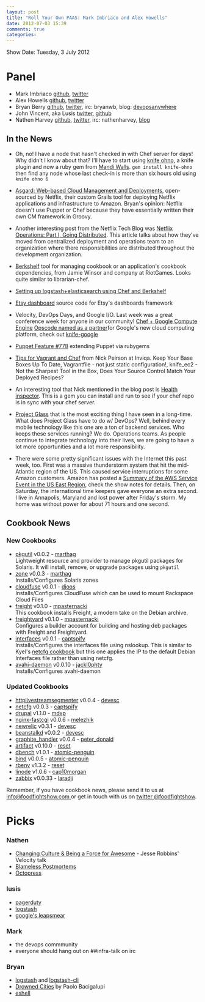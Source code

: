```yaml
---
layout: post
title: "Roll Your Own PAAS: Mark Imbriaco and Alex Howells"
date: 2012-07-03 15:39
comments: true
categories: 
---
```



Show Date:  Tuesday, 3 July 2012 

Panel
=====

* Mark Imbriaco [github](https://github.com/imbriaco), [twitter](https://twitter.com/#!/markimbriaco/)
* Alex Howells [github](https://github.com/nixgeek), [twitter](https://twitter.com/#!/nixgeek)
* Bryan Berry [github](http://github.com/bryanwb), [twitter](http://twitter.com/bryanwb), irc: bryanwb, blog: [devopsanywhere](http://devopsanywhere.blogspot.com)
* John Vincent, aka Lusis [twitter](https://twitter.com/#!/lusis), [github](https://github.com/lusis    )
* Nathen Harvey [github](http://github.com/nathenharvey), [twitter](http://twitter.com/nathenharvey), irc: nathenharvey, [blog](http://nathenharvey.com)

In the News
-----------

 * Oh, no!  I have a node that hasn't checked in with Chef server for days!  Why didn't I know about that?  I'll have to start using [knife ohno](http://rubygems.org/gems/knife-ohno), a knife plugin and now a ruby gem from [Mandi Walls](http://twitter.com/lnxchk).  `gem install knife-ohno` then find any node whose last check-in is more than six hours old using `knife ohno 6`

 * [Asgard: Web-based Cloud Management and Deployments](http://techblog.netflix.com/2012/06/asgard-web-based-cloud-management-and.html), open-sourced by Netflix, their custom Grails tool for deploying Netflix applications and infrastructure to Amazon. Bryan's opinion: Netflix doesn't use Puppet or Chef because they have essentially written their own CM framework in Groovy.

 * Another interesting post from the Netflix Tech Blog was [Netflix Operations: Part I, Going Distributed](http://techblog.netflix.com/2012/06/netflix-operations-part-i-going.html).  This article talks about how they've moved from centralized deployment and operations team to an organization where there responsibilities are distributed throughout the development organization. 

 * [Berkshelf](http://berkshelf.com/) tool for managing cookbook or an application's cookbook dependencies, from Jamie Winsor and company at RiotGames. Looks quite similar to librarian-chef.

 * [Setting up logstash+elasticsearch using Chef and Berkshelf](http://devopsanywhere.blogspot.it/2012/07/stash-those-logs-set-up-logstash.html)

 * [Etsy dashboard](https://github.com/etsy/dashboard) source code for Etsy's dashboards framework

 *  Velocity, DevOps Days, and Google I/O.  Last week was a great conference week for anyone in our community!  [Chef + Google Compute Engine](http://googledevelopers.blogspot.it/2012/06/google-compute-engine-computing-without.html) [Opscode named as a partner](http://www.opscode.com/press-releases/opscode-announces-integration-with-google-compute-engine/)for Google's new cloud computing platform, check out [knife-google](https://github.com/opscode/knife-google)

 * [Puppet Feature #778](http://projects.puppetlabs.com/issues/7788) extending Puppet via rubygems

 * [Tips for Vagrant and Chef](http://techportal.inviqa.com/2012/06/26/tips-for-vagrant-and-chef/) from Nick Peirson at Inviqa.  Keep Your Base Boxes Up To Date, Vagrantfile - not just static configuration!, knife_ec2 - Not the Sharpest Tool in the Box, Does Your Source Control Match Your Deployed Recipes?

 * An interesting tool that Nick mentioned in the blog post is [Health inspector](http://bmarini.github.com/health_inspector/).  This is a gem you can install and run to see if your chef repo is in sync with your chef server.

 * [Project Glass](https://plus.google.com/111626127367496192147/posts) that is the most exciting thing I have seen in a long-time. What does Project Glass have to do w/ DevOps? Well, behind every mobile technology like this one are a ton of backend services. Who keeps these services running? We do. Operations teams. As people continue to integrate technology into their lives, we are going to have a lot more opportunities and a lot more responsibility.

 * There were some pretty significant issues with the Internet this past week, too.  First was a massive thunderstorm system that hit the mid-Atlantic region of the US.  This caused service interruptions for some Amazon customers.  Amazon has posted a  [Summary of the AWS Service Event in the US East Region](http://aws.amazon.com/message/67457/), check the show notes for details.  Then, on Saturday, the international time keepers gave everyone an extra second. I live in Annapolis, Maryland and lost power after Friday's storm.  My home was without power for about 71 hours and one second.


Cookbook News
-------------
### New Cookbooks

* [pkgutil](http://community.opscode.com/cookbooks/pkgutil) v0.0.2 - [marthag](http://community.opscode.com/users/marthag)  
Lightweight resource and provider to manage pkgutil packages for Solaris.  It will install, remove, or upgrade packages using `pkgutil`
* [zone](http://community.opscode.com/cookbooks/zone) v0.0.3 - [marthag](http://community.opscode.com/users/marthag)  
Installs/Configures Solaris zones
* [cloudfuse](http://community.opscode.com/cookbooks/cloudfuse) v0.0.1 - [djoos](http://community.opscode.com/users/djoos)  
Installs/Configures CloudFuse which can be used to mount Rackspace Cloud Files
* [freight](http://community.opscode.com/cookbooks/freight) v0.1.0 - [mpasternacki](http://community.opscode.com/users/mpasternacki)  
This cookbook installs Freight, a modern take on the Debian archive.
* [freightyard](http://community.opscode.com/cookbooks/freightyard) v0.1.0 - [mpasternacki](http://community.opscode.com/users/mpasternacki)  
Configures a builder account for building and hosting deb packages with Freight and Freightyard.
* [interfaces](http://community.opscode.com/cookbooks/interfaces) v0.0.1 - [captspify](http://community.opscode.com/users/captspify)  
Installs/Configures the interfaces file using nslookup.  This is similar to Kyel's [netcfg cookbook](http://community.opscode.com/cookbooks/netcfg) but this one applies the IP to the default Debian Interfaces file rather than using netcfg.
* [avahi-daemon](http://community.opscode.com/cookbooks/avahi-daemon) v0.0.10 - [jackl0phty](http://community.opscode.com/users/jackl0phty)  
Installs/Configures avahi-daemon 

### Updated Cookbooks

* [httplivestreamsegmenter](http://community.opscode.com/cookbooks/httplivestreamsegmenter) v0.0.4 - [devesc](http://community.opscode.com/users/devesc)
* [netcfg](http://community.opscode.com/cookbooks/netcfg) v0.0.3 - [captspify](http://community.opscode.com/users/captspify)
* [drupal](http://community.opscode.com/cookbooks/drupal) v1.1.0 - [mdxp](http://community.opscode.com/users/mdxp)
* [nginx-fastcgi](http://community.opscode.com/cookbooks/nginx-fastcgi) v0.0.6 - [melezhik](http://community.opscode.com/users/melezhik)
* [newrelic](http://community.opscode.com/cookbooks/newrelic) v0.3.1 - [devesc](http://community.opscode.com/users/devesc)
* [beanstalkd](http://community.opscode.com/cookbooks/beanstalkd) v0.0.2 - [devesc](http://community.opscode.com/users/devesc)
* [graphite_handler](http://community.opscode.com/cookbooks/graphite_handler) v0.0.4 - [peter_donald](http://community.opscode.com/users/peter_donald)
* [artifact](http://community.opscode.com/cookbooks/artifact) v0.10.0 - [reset](http://community.opscode.com/users/reset)
* [dbench](http://community.opscode.com/cookbooks/dbench) v1.0.1 - [atomic-penguin](http://community.opscode.com/users/atomic-penguin)
* [bind](http://community.opscode.com/cookbooks/bind) v0.0.5 - [atomic-penguin](http://community.opscode.com/users/atomic-penguin)
* [rbenv](http://community.opscode.com/cookbooks/rbenv) v1.3.2 - [reset](http://community.opscode.com/users/reset)
* [linode](http://community.opscode.com/cookbooks/linode) v1.0.6 - [cap10morgan](http://community.opscode.com/users/cap10morgan)
* [zabbix](http://community.opscode.com/cookbooks/zabbix) v0.0.33 - [laradji](http://community.opscode.com/users/laradji)

Remember, if you have cookbook news, please send it to us at [info@foodfightshow.com ](mailto:info@foodfightshow.com) or get in touch with us on [twitter @foodfightshow](http://twitter.com/foodfightshow).

Picks
=====

### Nathen  

* [Changing Culture & Being a Force for Awesome](http://www.youtube.com/watch?v=OU8ihx3nT6I) - Jesse Robbins' Velocity talk
* [Blameless Postmortems](http://www.foodfightshow.org/2012/05/episode-14-live-post-mortem-with-david.html)
* [Octopress](http://octopress.org/)

### lusis  

* [pagerduty](http://pagerduty.com)
* [logstash](http://logstash.net)
* [google's leapsmear](http://googleblog.blogspot.it/2011/09/time-technology-and-leaping-seconds.html)

### Mark  

* the devops commmunity
* everyone should hang out on ##infra-talk on irc

### Bryan  

* [logstash](http://logstash.net) and [logstash-cli](https://github.com/jedi4ever/logstash-cli)
* [Drowned Cities](http://www.amazon.com/The-Drowned-Cities-Paolo-Bacigalupi/dp/0316056243/ref=sr_1_1?s=books&ie=UTF8&qid=1340605354&sr=1-1&keywords=drowned+cities) by Paolo Bacigalupi
* [eshell](http://www.masteringemacs.org/articles/2010/12/13/complete-guide-mastering-eshell/)
